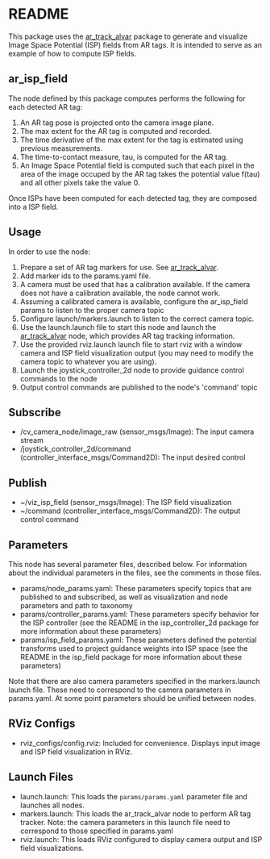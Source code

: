 # README #

This package uses the [ar\_track\_alvar](http://wiki.ros.org/ar_track_alvar) package to generate and visualize Image Space Potential (ISP) fields from AR tags. It is intended to serve as an example of how to compute ISP fields.

## ar\_isp\_field ##

The node defined by this package computes performs the following for each detected AR tag:

1. An AR tag pose is projected onto the camera image plane.
1. The max extent for the AR tag is computed and recorded.
1. The time derivative of the max extent for the tag is estimated using previous measurements.
1. The time-to-contact measure, tau, is computed for the AR tag.
1. An Image Space Potential field is computed such that each pixel in the area of the image occuped by the AR tag takes the potential value f(tau) and all other pixels take the value 0.

Once ISPs have been computed for each detected tag, they are composed into a ISP field.

## Usage ##

In order to use the node:

1. Prepare a set of AR tag markers for use. See [ar\_track\_alvar](http://wiki.ros.org/ar_track_alvar).
1. Add marker ids to the params.yaml file.
1. A camera must be used that has a calibration available. If the camera does not have a calibration available, the node cannot work.
1. Assuming a calibrated camera is available, configure the ar\_isp\_field params to listen to the proper camera topic
1. Configure launch/markers.launch to listen to the correct camera topic.
1. Use the launch.launch file to start this node and launch the [ar\_track\_alvar](http://wiki.ros.org/ar_track_alvar) node, which provides AR tag tracking information.
1. Use the provided rviz.launch launch file to start rviz with a window camera and ISP field visualization output (you may need to modify the camera topic to whatever you are using).
1. Launch the joystick\_controller\_2d node to provide guidance control commands to the node
1. Output control commands are published to the node's 'command' topic

## Subscribe ##

* /cv\_camera\_node/image\_raw (sensor\_msgs/Image): The input camera stream
* /joystick\_controller\_2d/command (controller\_interface\_msgs/Command2D): The input desired control

## Publish ##

* ~/viz\_isp\_field (sensor\_msgs/Image): The ISP field visualization
* ~/command (controller\_interface\_msgs/Command2D): The output control command

## Parameters ##

This node has several parameter files, described below. For information about
the individual parameters in the files, see the comments in those files.

* params/node\_params.yaml: These parameters specify topics that are published to and subscribed, as well as visualization and node parameters and path to taxonomy
* params/controller\_params.yaml: These parameters specify behavior for the ISP controller (see the README in the isp\_controller\_2d package for more information about these parameters)
* params/isp\_field\_params.yaml: These parameters defined the potential transforms used to project guidance weights into ISP space (see the README in the isp\_field package for more information about these parameters)

Note that there are also camera parameters specified in the markers.launch launch file. These need to correspond to the camera parameters in params.yaml. At some point parameters should be unified between nodes.

## RViz Configs ##

* rviz\_configs/config.rviz: Included for convenience. Displays input image and ISP field visualization in RViz.

## Launch Files ##

* launch.launch: This loads the `params/params.yaml` parameter file and launches all nodes.
* markers.launch: This loads the ar\_track\_alvar node to perform AR tag tracker. Note: the camera parameters in this launch file need to correspond to those specified in params.yaml
* rviz.launch: This loads RViz configured to display camera output and ISP field visualizations.
